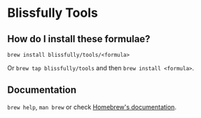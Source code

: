 # Blissfully Tools

## How do I install these formulae?

`brew install blissfully/tools/<formula>`

Or `brew tap blissfully/tools` and then `brew install <formula>`.

## Documentation

`brew help`, `man brew` or check [Homebrew's documentation](https://docs.brew.sh).
